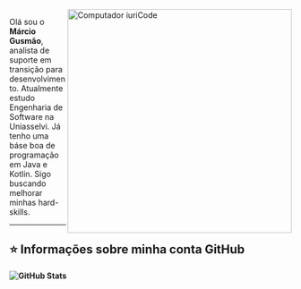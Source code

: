 <img src="https://raw.githubusercontent.com/MicaelliMedeiros/micaellimedeiros/master/image/computer-illustration.png" min-width="400px" max-width="400px" width="400px" align="right" alt="Computador iuriCode">

<p align="left"> 
  Olá sou o <strong>Márcio Gusmão</strong>, analista de suporte em transição para desenvolvimento. Atualmente estudo Engenharia de Software na Uniasselvi. Já tenho uma báse boa de programação em Java e Kotlin. Sigo buscando melhorar minhas hard-skills.
</p>

<b>
<b>
<b>
<b> 

---







## ⭐ Informações sobre minha conta GitHub
![GitHub Stats](https://github-readme-stats.vercel.app/api?username=sirmarcius&show_icons=true)
